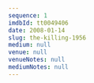```yaml
---
sequence: 1
imdbId: tt0049406
date: 2008-01-14
slug: the-killing-1956
medium: null
venue: null
venueNotes: null
mediumNotes: null
---
```


